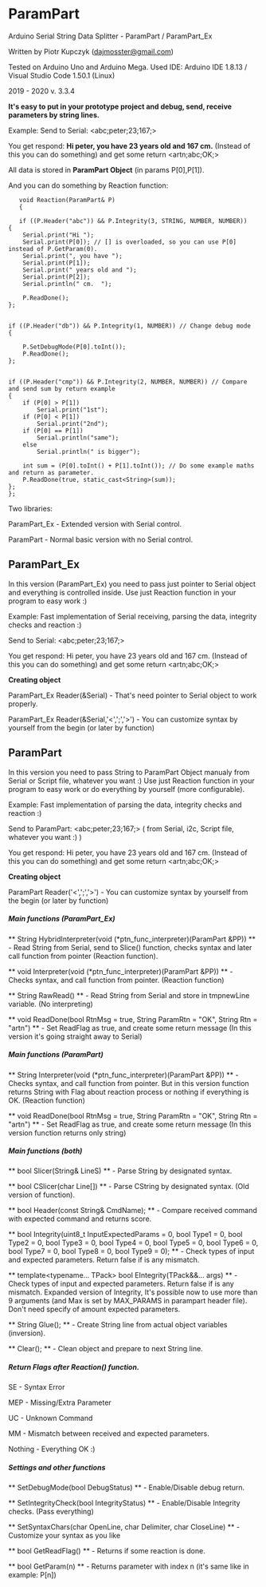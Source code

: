 # ParamPart
Arduino Serial String Data Splitter  - ParamPart / ParamPart_Ex

Written by Piotr Kupczyk (dajmosster@gmail.com) 

Tested on Arduino Uno and Arduino Mega.
Used IDE: Arduino IDE 1.8.13 / Visual Studio Code 1.50.1 (Linux)

2019 - 2020
v. 3.3.4

**It's easy to put in your prototype project and debug, send, receive parameters by string lines.**


Example:
Send to Serial: <abc;peter;23;167;> 

You get respond: **Hi peter, you have 23 years old and 167 cm.** (Instead of this you can do something)
and get some return <artn;abc;OK;>

All data is stored in **ParamPart Object** (in params P[0],P[1]).

And you can do something by Reaction function:

>

       void Reaction(ParamPart& P) 
       {

       if ((P.Header("abc")) && P.Integrity(3, STRING, NUMBER, NUMBER))
    {
        Serial.print("Hi ");
        Serial.print(P[0]); // [] is overloaded, so you can use P[0] instead of P.GetParam(0).
        Serial.print(", you have ");
        Serial.print(P[1]);
        Serial.print(" years old and ");
        Serial.print(P[2]);
        Serial.println(" cm.  ");
        
        P.ReadDone();
    };


    if ((P.Header("db")) && P.Integrity(1, NUMBER)) // Change debug mode
    {

        P.SetDebugMode(P[0].toInt());
        P.ReadDone();
    };


    if ((P.Header("cmp")) && P.Integrity(2, NUMBER, NUMBER)) // Compare and send sum by return example
    {
        if (P[0] > P[1])
            Serial.print("1st");
        if (P[0] < P[1])
            Serial.print("2nd");
        if (P[0] == P[1])
            Serial.println("same");
        else
            Serial.println(" is bigger");

        int sum = (P[0].toInt() + P[1].toInt()); // Do some example maths and return as parameter.
        P.ReadDone(true, static_cast<String>(sum));
    };
    };





Two libraries:

ParamPart_Ex - Extended version with Serial control.

ParamPart - Normal basic version with no Serial control.


## ParamPart_Ex

 In this version (ParamPart_Ex) you need to pass just pointer to Serial object and everything is controlled inside. 
 Use just Reaction function in your program to easy work :)
 
Example:
Fast implementation of Serial receiving, parsing the data, integrity checks and reaction :)

Send to Serial: <abc;peter;23;167;> 

You get respond: Hi peter, you have 23 years old and 167 cm.  (Instead of this you can do something)
and get some return <artn;abc;OK;>

**Creating object**

ParamPart_Ex Reader(&Serial) - That's need pointer to Serial object to work properly.

ParamPart_Ex Reader(&Serial,'<',';','>') - You can customize syntax by yourself from the begin (or later by function)





## ParamPart

In this version you need to pass String to ParamPart Object manualy from Serial or Script file, whatever you want :) 
Use just Reaction function in your program to easy work or do everything by yourself (more configurable).

  Example:
  Fast implementation of parsing the data, integrity checks and reaction :)
  
Send to ParamPart: <abc;peter;23;167;> ( from Serial, i2c, Script file, whatever you want :) )

You get respond: Hi peter, you have 23 years old and 167 cm.  (Instead of this you can do something)
and get some return <artn;abc;OK;>

**Creating object**

ParamPart Reader('<',';','>') - You can customize syntax by yourself from the begin (or later by function)


##### Main functions (ParamPart_Ex)

** String HybridInterpreter(void (*ptn_func_interpreter)(ParamPart &PP)) ** - Read String from Serial, send to Slice() function, checks syntax and later call function from pointer (Reaction function).

** void Interpreter(void (*ptn_func_interpreter)(ParamPart &PP)) **  - Checks syntax, and call function from pointer. (Reaction function)

** String RawRead() ** - Read String from Serial and store in tmpnewLine variable. (No interpreting)

** void ReadDone(bool RtnMsg = true, String ParamRtn = "OK", String Rtn = "artn") ** - Set ReadFlag as true, and create some return message (In this version it's going straight away to Serial)


##### Main functions (ParamPart)

** String Interpreter(void (*ptn_func_interpreter)(ParamPart &PP)) **  - Checks syntax, and call function from pointer. But in this version function returns String with Flag about reaction process or nothing if everything is OK. (Reaction function)

** void ReadDone(bool RtnMsg = true, String ParamRtn = "OK", String Rtn = "artn") ** - Set ReadFlag as true, and create some return message (In this version function returns only string)


##### Main functions (both)

** bool Slicer(String& LineS) ** - Parse String by designated syntax.

**  bool CSlicer(char Line[]) ** - Parse CString by designated syntax. (Old version of function).

**  bool Header(const String& CmdName); ** - Compare received command with expected command and returns score. 

**  bool Integrity(uint8_t InputExpectedParams = 0, bool Type1 = 0, bool Type2 = 0, bool Type3 = 0, bool Type4 = 0, bool Type5 = 0, bool Type6 = 0, bool Type7 = 0, bool Type8 = 0, bool Type9 = 0); ** - Check types of input and expected parameters. Return false if is any mismatch. 

**  template<typename... TPack> bool EIntegrity(TPack&&... args) ** - Check types of input and expected parameters. Return false if is any mismatch. Expanded version of Integrity, It's possible now to use more than 9 arguments (and Max is set by MAX_PARAMS in parampart header file). Don't need specify of amount expected parameters. 

**  String Glue(); ** - Create String line from actual object variables (inversion).

**  Clear(); ** - Clean object and prepare to next String line.


##### Return Flags after Reaction() function.

SE - Syntax Error

MEP - Missing/Extra Parameter

UC - Unknown Command

MM - Mismatch between received and expected parameters.

Nothing - Everything OK :)



##### Settings and other functions

** SetDebugMode(bool DebugStatus) ** - Enable/Disable debug return.

** SetIntegrityCheck(bool IntegrityStatus) ** - Enable/Disable Integrity checks. (Pass everything)

** SetSyntaxChars(char OpenLine, char Delimiter, char CloseLine) ** - Customize your syntax as you like

** bool GetReadFlag() ** - Returns if some reaction is done.

** bool GetParam(n) ** - Returns parameter with index n (it's same like in example: P[n])